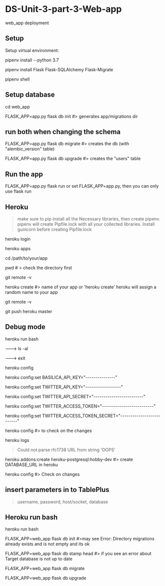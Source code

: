 # DS-Unit-3-part-3-Web-app

web_app deployment

## Setup

Setup virtual environment:

pipenv install --python 3.7

pipenv install Flask Flask-SQLAlchemy Flask-Migrate

pipenv shell

## Setup database

cd web_app

FLASK_APP=app.py flask db init #> generates app/migrations dir

## run both when changing the schema

FLASK_APP=app.py flask db migrate #> creates the db (with "alembic_version" table)

FLASK_APP=app.py flask db upgrade #> creates the "users" table

## Run the app

FLASK_APP=app.py flask run or set FLASK_APP=app.py, then you can only use flask run

## Heroku

> make sure to pip install all the Necessary libraries, then create pipenv. pipenv will create Pipfile.lock with all your collected libraries. Install gunicorn before creating Pipfile.lock

heroku login

heroku apps

cd /path/to/your/app

pwd # > check the directory first

git remote -v

heroku create #> name of your app or 'heroku create' heroku will assign a random name to your app

git remote -v

git push heroku master

## Debug mode

heroku run bash

---> ls -al

---> exit

heroku config

heroku config:set BASILICA_API_KEY="---------------"

heroku config:set TWITTER_API_KEY="------------------"

heroku config:set TWITTER_API_SECRET="-------------------------"

heroku config:set TWITTER_ACCESS_TOKEN="--------------------------"

heroku config:set TWITTER_ACCESS_TOKEN_SECRET="--------------------------"

heroku config #> to check on the changes

heroku logs

> Could not parse rfc1738 URL from string 'OOPS'

heroku addons:create heroku-postgresql:hobby-dev #> create DATABASE_URL in heroku

heroku config #> Check on changes

## insert parameters in to TablePlus

> username, password, host/socket, database

## Heroku run bash

heroku run bash

FLASK_APP=web_app flask db init #>may see Error: Directory migrations already exists and is not empty and its ok

FLASK_APP=web_app flask db stamp head #> if you see an error about Target database is not up to date

FLASK_APP=web_app flask db migrate

FLASK_APP=web_app flask db upgrade
